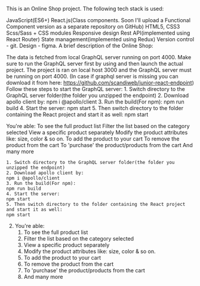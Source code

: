 This is an Online Shop project. The following tech stack is used:

JavaScript(ES6+)
React.js(Class components. Soon I'll upload a Functional Component version as a separate repository on GitHub)
HTML5, CSS3
Scss/Sass + CSS modules
Responsive design
Rest API(implemented using React Router)
State management(implemented using Redux)
Version control - git.
Design - figma.
A brief description of the Online Shop:

The data is fetched from local GraphQL server running on port 4000. Make sure to run the GraphQL server first by using and then launch the actual project. The project is ran on local host 3000 and the GraphQL server must be running on port 4000. (In case if graphql server is missing you can download it from here: https://github.com/scandiweb/junior-react-endpoint)
Follow these steps to start the GraphQL server:
    1. Switch directory to the GraphQL server folder(the folder you unzipped the endpoint)
    2. Download apollo client by: 
    npm i @apollo/client
    3. Run the build(For npm): 
    npm run build
    4. Start the server:
    npm start
    5. Then switch directory to the folder containing the React project and start it as well:
    npm start

You're able:
To see the full product list
Filter the list based on the category selected
View a specific product separately
Modify the product attributes like: size, color & so on.
To add the product to your cart
To remove the product from the cart
To 'purchase' the product/products from the cart
And many more


    1. Switch directory to the GraphQL server folder(the folder you unzipped the endpoint)
    2. Download apollo client by: 
    npm i @apollo/client
    3. Run the build(For npm): 
    npm run build
    4. Start the server:
    npm start
    5. Then switch directory to the folder containing the React project and start it as well:
    npm start

2. You're able:
    1. To see the full product list
    2. Filter the list based on the category selected
    3. View a specific product separately
    4. Modify the product attributes like: size, color & so on.
    5. To add the product to your cart
    6. To remove the product from the cart
    7. To 'purchase' the product/products from the cart
    8. And many more

